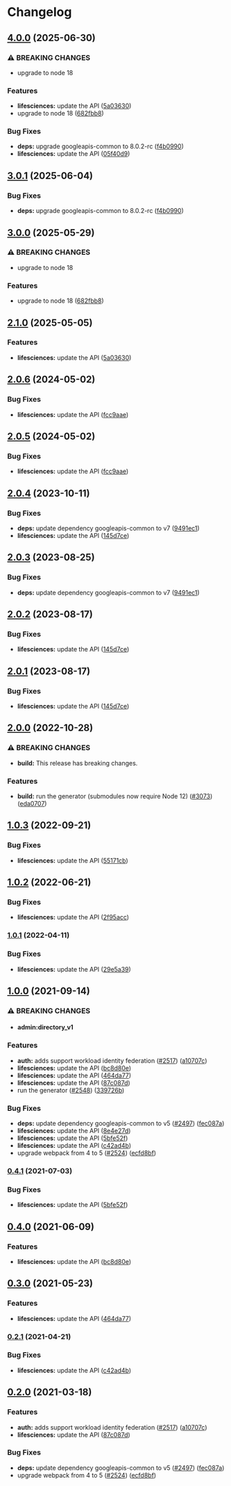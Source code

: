 # Changelog

## [4.0.0](https://github.com/googleapis/google-api-nodejs-client/compare/lifesciences-v3.0.1...lifesciences-v4.0.0) (2025-06-30)


### ⚠ BREAKING CHANGES

* upgrade to node 18

### Features

* **lifesciences:** update the API ([5a03630](https://github.com/googleapis/google-api-nodejs-client/commit/5a036306d2187f5c0d9ccf6faa4176e0f8d03e72))
* upgrade to node 18 ([682fbb8](https://github.com/googleapis/google-api-nodejs-client/commit/682fbb869189ae92b3e9a194d37d0548af0c1f92))


### Bug Fixes

* **deps:** upgrade googleapis-common to 8.0.2-rc ([f4b0990](https://github.com/googleapis/google-api-nodejs-client/commit/f4b099071040cfbcfe4a2e7d487d45ee93b369e0))
* **lifesciences:** update the API ([05f40d9](https://github.com/googleapis/google-api-nodejs-client/commit/05f40d9653da6fd227c7e6ba58f9461c3d85c2f3))

## [3.0.1](https://github.com/googleapis/google-api-nodejs-client/compare/lifesciences-v3.0.0...lifesciences-v3.0.1) (2025-06-04)


### Bug Fixes

* **deps:** upgrade googleapis-common to 8.0.2-rc ([f4b0990](https://github.com/googleapis/google-api-nodejs-client/commit/f4b099071040cfbcfe4a2e7d487d45ee93b369e0))

## [3.0.0](https://github.com/googleapis/google-api-nodejs-client/compare/lifesciences-v2.1.0...lifesciences-v3.0.0) (2025-05-29)


### ⚠ BREAKING CHANGES

* upgrade to node 18

### Features

* upgrade to node 18 ([682fbb8](https://github.com/googleapis/google-api-nodejs-client/commit/682fbb869189ae92b3e9a194d37d0548af0c1f92))

## [2.1.0](https://github.com/googleapis/google-api-nodejs-client/compare/lifesciences-v2.0.6...lifesciences-v2.1.0) (2025-05-05)


### Features

* **lifesciences:** update the API ([5a03630](https://github.com/googleapis/google-api-nodejs-client/commit/5a036306d2187f5c0d9ccf6faa4176e0f8d03e72))

## [2.0.6](https://github.com/googleapis/google-api-nodejs-client/compare/lifesciences-v2.0.5...lifesciences-v2.0.6) (2024-05-02)


### Bug Fixes

* **lifesciences:** update the API ([fcc9aae](https://github.com/googleapis/google-api-nodejs-client/commit/fcc9aaec76f6e1075e520b75118a9ca77a596dfb))

## [2.0.5](https://github.com/googleapis/google-api-nodejs-client/compare/lifesciences-v2.0.4...lifesciences-v2.0.5) (2024-05-02)


### Bug Fixes

* **lifesciences:** update the API ([fcc9aae](https://github.com/googleapis/google-api-nodejs-client/commit/fcc9aaec76f6e1075e520b75118a9ca77a596dfb))

## [2.0.4](https://github.com/googleapis/google-api-nodejs-client/compare/lifesciences-v2.0.3...lifesciences-v2.0.4) (2023-10-11)


### Bug Fixes

* **deps:** update dependency googleapis-common to v7 ([9491ec1](https://github.com/googleapis/google-api-nodejs-client/commit/9491ec1cdc3c413e7d73edcfcd59cf5c28a7c855))
* **lifesciences:** update the API ([145d7ce](https://github.com/googleapis/google-api-nodejs-client/commit/145d7ce4d48dbc26838d57b37b2a3bb574fd40d2))

## [2.0.3](https://github.com/googleapis/google-api-nodejs-client/compare/lifesciences-v2.0.2...lifesciences-v2.0.3) (2023-08-25)


### Bug Fixes

* **deps:** update dependency googleapis-common to v7 ([9491ec1](https://github.com/googleapis/google-api-nodejs-client/commit/9491ec1cdc3c413e7d73edcfcd59cf5c28a7c855))

## [2.0.2](https://github.com/googleapis/google-api-nodejs-client/compare/lifesciences-v2.0.1...lifesciences-v2.0.2) (2023-08-17)


### Bug Fixes

* **lifesciences:** update the API ([145d7ce](https://github.com/googleapis/google-api-nodejs-client/commit/145d7ce4d48dbc26838d57b37b2a3bb574fd40d2))

## [2.0.1](https://github.com/googleapis/google-api-nodejs-client/compare/lifesciences-v2.0.0...lifesciences-v2.0.1) (2023-08-17)


### Bug Fixes

* **lifesciences:** update the API ([145d7ce](https://github.com/googleapis/google-api-nodejs-client/commit/145d7ce4d48dbc26838d57b37b2a3bb574fd40d2))

## [2.0.0](https://github.com/googleapis/google-api-nodejs-client/compare/lifesciences-v1.0.3...lifesciences-v2.0.0) (2022-10-28)


### ⚠ BREAKING CHANGES

* **build:** This release has breaking changes.

### Features

* **build:** run the generator (submodules now require Node 12) ([#3073](https://github.com/googleapis/google-api-nodejs-client/issues/3073)) ([eda0707](https://github.com/googleapis/google-api-nodejs-client/commit/eda07079dadab46a80b6f9ede618f4f43030169e))

## [1.0.3](https://github.com/googleapis/google-api-nodejs-client/compare/lifesciences-v1.0.2...lifesciences-v1.0.3) (2022-09-21)


### Bug Fixes

* **lifesciences:** update the API ([55171cb](https://github.com/googleapis/google-api-nodejs-client/commit/55171cbabe237d967a4c338e4feb85624abbf68a))

## [1.0.2](https://github.com/googleapis/google-api-nodejs-client/compare/lifesciences-v1.0.1...lifesciences-v1.0.2) (2022-06-21)


### Bug Fixes

* **lifesciences:** update the API ([2f95acc](https://github.com/googleapis/google-api-nodejs-client/commit/2f95acc9ac9bfa860b7c224d023c1a5d2d89a187))

### [1.0.1](https://github.com/googleapis/google-api-nodejs-client/compare/lifesciences-v1.0.0...lifesciences-v1.0.1) (2022-04-11)


### Bug Fixes

* **lifesciences:** update the API ([29e5a39](https://github.com/googleapis/google-api-nodejs-client/commit/29e5a39910c9d7958abb99c0fa6a54a13373c97a))

## [1.0.0](https://www.github.com/googleapis/google-api-nodejs-client/compare/lifesciences-v0.4.1...lifesciences-v1.0.0) (2021-09-14)


### ⚠ BREAKING CHANGES

* #### admin:directory_v1

### Features

* **auth:** adds support workload identity federation ([#2517](https://www.github.com/googleapis/google-api-nodejs-client/issues/2517)) ([a10707c](https://www.github.com/googleapis/google-api-nodejs-client/commit/a10707c477759e7c9ef6360a2fe800856fb600c1))
* **lifesciences:** update the API ([bc8d80e](https://www.github.com/googleapis/google-api-nodejs-client/commit/bc8d80ef75cce8021698a35ff273df91693c676e))
* **lifesciences:** update the API ([464da77](https://www.github.com/googleapis/google-api-nodejs-client/commit/464da77426412e346fa4eb89889ae4183bc4e8c7))
* **lifesciences:** update the API ([87c087d](https://www.github.com/googleapis/google-api-nodejs-client/commit/87c087ddefc049e63c0cb4e855568286a805e64c))
* run the generator ([#2548](https://www.github.com/googleapis/google-api-nodejs-client/issues/2548)) ([339726b](https://www.github.com/googleapis/google-api-nodejs-client/commit/339726b5310e7ea5437e15642cb899c215127f8f))


### Bug Fixes

* **deps:** update dependency googleapis-common to v5 ([#2497](https://www.github.com/googleapis/google-api-nodejs-client/issues/2497)) ([fec087a](https://www.github.com/googleapis/google-api-nodejs-client/commit/fec087abcf3d994dd41c3ffa0a0c12b1f9f09dae))
* **lifesciences:** update the API ([8e4e27d](https://www.github.com/googleapis/google-api-nodejs-client/commit/8e4e27d094f2958051e3a8f682810eb732dbd577))
* **lifesciences:** update the API ([5bfe52f](https://www.github.com/googleapis/google-api-nodejs-client/commit/5bfe52f940459e0655584eeb4a2bd964452e8016))
* **lifesciences:** update the API ([c42ad4b](https://www.github.com/googleapis/google-api-nodejs-client/commit/c42ad4beb13f1fb10bea99b70b438ca1af0129a8))
* upgrade webpack from 4 to 5  ([#2524](https://www.github.com/googleapis/google-api-nodejs-client/issues/2524)) ([ecfd8bf](https://www.github.com/googleapis/google-api-nodejs-client/commit/ecfd8bfcd06e1beabff7ec9a8c4000222379eb8d))

### [0.4.1](https://www.github.com/googleapis/google-api-nodejs-client/compare/lifesciences-v0.4.0...lifesciences-v0.4.1) (2021-07-03)


### Bug Fixes

* **lifesciences:** update the API ([5bfe52f](https://www.github.com/googleapis/google-api-nodejs-client/commit/5bfe52f940459e0655584eeb4a2bd964452e8016))

## [0.4.0](https://www.github.com/googleapis/google-api-nodejs-client/compare/lifesciences-v0.3.0...lifesciences-v0.4.0) (2021-06-09)


### Features

* **lifesciences:** update the API ([bc8d80e](https://www.github.com/googleapis/google-api-nodejs-client/commit/bc8d80ef75cce8021698a35ff273df91693c676e))

## [0.3.0](https://www.github.com/googleapis/google-api-nodejs-client/compare/lifesciences-v0.2.1...lifesciences-v0.3.0) (2021-05-23)


### Features

* **lifesciences:** update the API ([464da77](https://www.github.com/googleapis/google-api-nodejs-client/commit/464da77426412e346fa4eb89889ae4183bc4e8c7))

### [0.2.1](https://www.github.com/googleapis/google-api-nodejs-client/compare/lifesciences-v0.2.0...lifesciences-v0.2.1) (2021-04-21)


### Bug Fixes

* **lifesciences:** update the API ([c42ad4b](https://www.github.com/googleapis/google-api-nodejs-client/commit/c42ad4beb13f1fb10bea99b70b438ca1af0129a8))

## [0.2.0](https://www.github.com/googleapis/google-api-nodejs-client/compare/lifesciences-v0.1.0...lifesciences-v0.2.0) (2021-03-18)


### Features

* **auth:** adds support workload identity federation ([#2517](https://www.github.com/googleapis/google-api-nodejs-client/issues/2517)) ([a10707c](https://www.github.com/googleapis/google-api-nodejs-client/commit/a10707c477759e7c9ef6360a2fe800856fb600c1))
* **lifesciences:** update the API ([87c087d](https://www.github.com/googleapis/google-api-nodejs-client/commit/87c087ddefc049e63c0cb4e855568286a805e64c))


### Bug Fixes

* **deps:** update dependency googleapis-common to v5 ([#2497](https://www.github.com/googleapis/google-api-nodejs-client/issues/2497)) ([fec087a](https://www.github.com/googleapis/google-api-nodejs-client/commit/fec087abcf3d994dd41c3ffa0a0c12b1f9f09dae))
* upgrade webpack from 4 to 5  ([#2524](https://www.github.com/googleapis/google-api-nodejs-client/issues/2524)) ([ecfd8bf](https://www.github.com/googleapis/google-api-nodejs-client/commit/ecfd8bfcd06e1beabff7ec9a8c4000222379eb8d))
